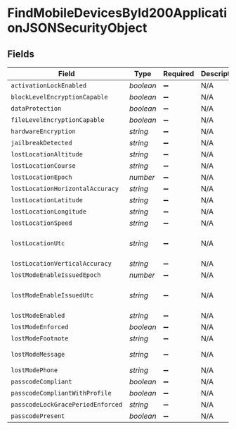 # FindMobileDevicesById200ApplicationJSONSecurityObject


## Fields

| Field                             | Type                              | Required                          | Description                       | Example                           |
| --------------------------------- | --------------------------------- | --------------------------------- | --------------------------------- | --------------------------------- |
| `activationLockEnabled`           | *boolean*                         | :heavy_minus_sign:                | N/A                               |                                   |
| `blockLevelEncryptionCapable`     | *boolean*                         | :heavy_minus_sign:                | N/A                               |                                   |
| `dataProtection`                  | *boolean*                         | :heavy_minus_sign:                | N/A                               |                                   |
| `fileLevelEncryptionCapable`      | *boolean*                         | :heavy_minus_sign:                | N/A                               |                                   |
| `hardwareEncryption`              | *string*                          | :heavy_minus_sign:                | N/A                               |                                   |
| `jailbreakDetected`               | *string*                          | :heavy_minus_sign:                | N/A                               | Normal                            |
| `lostLocationAltitude`            | *string*                          | :heavy_minus_sign:                | N/A                               | 242.88067627                      |
| `lostLocationCourse`              | *string*                          | :heavy_minus_sign:                | N/A                               | -1                                |
| `lostLocationEpoch`               | *number*                          | :heavy_minus_sign:                | N/A                               | 1517598680459                     |
| `lostLocationHorizontalAccuracy`  | *string*                          | :heavy_minus_sign:                | N/A                               | 65.0                              |
| `lostLocationLatitude`            | *string*                          | :heavy_minus_sign:                | N/A                               | 44.81436821                       |
| `lostLocationLongitude`           | *string*                          | :heavy_minus_sign:                | N/A                               | -91.502672                        |
| `lostLocationSpeed`               | *string*                          | :heavy_minus_sign:                | N/A                               | -1                                |
| `lostLocationUtc`                 | *string*                          | :heavy_minus_sign:                | N/A                               | 2018-02-02T13:11:20.459-0600      |
| `lostLocationVerticalAccuracy`    | *string*                          | :heavy_minus_sign:                | N/A                               | 10.0                              |
| `lostModeEnableIssuedEpoch`       | *number*                          | :heavy_minus_sign:                | N/A                               | 1517598768512                     |
| `lostModeEnableIssuedUtc`         | *string*                          | :heavy_minus_sign:                | N/A                               | 2018-02-02T13:12:48.512-0600      |
| `lostModeEnabled`                 | *string*                          | :heavy_minus_sign:                | N/A                               | true                              |
| `lostModeEnforced`                | *boolean*                         | :heavy_minus_sign:                | N/A                               | true                              |
| `lostModeFootnote`                | *string*                          | :heavy_minus_sign:                | N/A                               |                                   |
| `lostModeMessage`                 | *string*                          | :heavy_minus_sign:                | N/A                               | Please return to Company          |
| `lostModePhone`                   | *string*                          | :heavy_minus_sign:                | N/A                               | 555-555-5555                      |
| `passcodeCompliant`               | *boolean*                         | :heavy_minus_sign:                | N/A                               |                                   |
| `passcodeCompliantWithProfile`    | *boolean*                         | :heavy_minus_sign:                | N/A                               |                                   |
| `passcodeLockGracePeriodEnforced` | *string*                          | :heavy_minus_sign:                | N/A                               | Not Available                     |
| `passcodePresent`                 | *boolean*                         | :heavy_minus_sign:                | N/A                               |                                   |